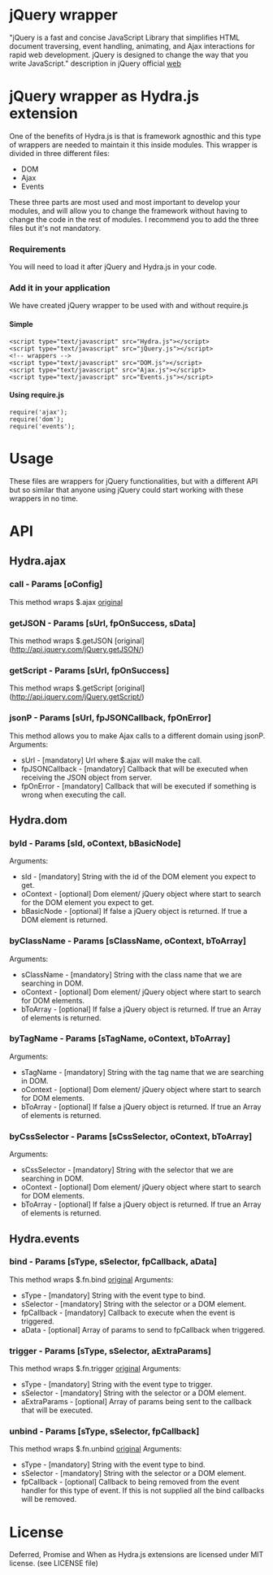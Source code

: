 # jQuery wrapper
"jQuery is a fast and concise JavaScript Library that simplifies HTML document traversing, event handling, animating, and Ajax interactions for rapid web development. jQuery is designed to change the way that you write JavaScript." description in jQuery official [web](http://jquery.com/)
# jQuery wrapper as Hydra.js extension
One of the benefits of Hydra.js is that is framework agnosthic and this type of wrappers are needed to maintain it this inside modules.
This wrapper is divided in three different files:

* DOM
* Ajax
* Events

These three parts are most used and most important to develop your modules, and will allow you to change the framework without having to change the code in the rest of modules.
I recommend you to add the three files but it's not mandatory.
### Requirements
You will need to load it after jQuery and Hydra.js in your code.
### Add it in your application
We have created jQuery wrapper to be used with and without require.js
#### Simple
	<script type="text/javascript" src="Hydra.js"></script>
	<script type="text/javascript" src="jQuery.js"></script>
	<!-- wrappers -->
	<script type="text/javascript" src="DOM.js"></script>
	<script type="text/javascript" src="Ajax.js"></script>
	<script type="text/javascript" src="Events.js"></script>
#### Using require.js
	require('ajax');
	require('dom');
	require('events');
# Usage
These files are wrappers for jQuery functionalities, but with a different API but so similar that anyone using jQuery could start working with these wrappers in no time.
# API
## Hydra.ajax
### call - Params [oConfig]
This method wraps $.ajax [original](http://api.jquery.com/jQuery.ajax/)
### getJSON - Params [sUrl, fpOnSuccess, sData]
This method wraps $.getJSON [original] (http://api.jquery.com/jQuery.getJSON/)
### getScript - Params [sUrl, fpOnSuccess]
This method wraps $.getScript [original] (http://api.jquery.com/jQuery.getScript/)
### jsonP - Params [sUrl, fpJSONCallback, fpOnError]
This method allows you to make Ajax calls to a different domain using jsonP.
Arguments:

* sUrl - [mandatory] Url where $.ajax will make the call.
* fpJSONCallback - [mandatory] Callback that will be executed when receiving the JSON object from server.
* fpOnError - [mandatory] Callback that will be executed if something is wrong when executing the call.

## Hydra.dom
### byId - Params [sId, oContext, bBasicNode]
Arguments:

* sId - [mandatory] String with the id of the DOM element you expect to get.
* oContext - [optional] Dom element/ jQuery object where start to search for the DOM element you expect to get.
* bBasicNode - [optional] If false a jQuery object is returned. If true a DOM element is returned.

### byClassName - Params [sClassName, oContext, bToArray]
Arguments:

* sClassName - [mandatory] String with the class name that we are searching in DOM.
* oContext - [optional] Dom element/ jQuery object where start to search for DOM elements.
* bToArray - [optional] If false a jQuery object is returned. If true an Array of elements is returned.

### byTagName - Params [sTagName, oContext, bToArray]
Arguments:

* sTagName - [mandatory] String with the tag name that we are searching in DOM.
* oContext - [optional] Dom element/ jQuery object where start to search for DOM elements.
* bToArray - [optional] If false a jQuery object is returned. If true an Array of elements is returned.

### byCssSelector - Params [sCssSelector, oContext, bToArray]
Arguments:

* sCssSelector - [mandatory] String with the selector that we are searching in DOM.
* oContext - [optional] Dom element/ jQuery object where start to search for DOM elements.
* bToArray - [optional] If false a jQuery object is returned. If true an Array of elements is returned.

## Hydra.events
### bind - Params [sType, sSelector, fpCallback, aData]
This method wraps $.fn.bind [original](http://api.jquery.com/bind/)
Arguments:

* sType - [mandatory] String with the event type to bind.
* sSelector - [mandatory] String with the selector or a DOM element.
* fpCallback - [mandatory] Callback to execute when the event is triggered.
* aData - [optional] Array of params to send to fpCallback when triggered.

### trigger - Params [sType, sSelector, aExtraParams]
This method wraps $.fn.trigger [original](http://api.jquery.com/trigger/)
Arguments:

* sType - [mandatory] String with the event type to trigger.
* sSelector - [mandatory] String with the selector or a DOM element.
* aExtraParams - [optional] Array of params being sent to the callback that will be executed.

### unbind - Params [sType, sSelector, fpCallback]
This method wraps $.fn.unbind [original](http://api.jquery.com/unbind/)
Arguments:

* sType - [mandatory] String with the event type to bind.
* sSelector - [mandatory] String with the selector or a DOM element.
* fpCallback - [optional] Callback to being removed from the event handler for this type of event. If this is not supplied all the bind callbacks will be removed.

# License
Deferred, Promise and When as Hydra.js extensions are licensed under MIT license. (see LICENSE file)